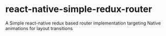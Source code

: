 # react-native-simple-redux-router
A Simple react-native redux based router implementation targeting Native animations for layout transitions
